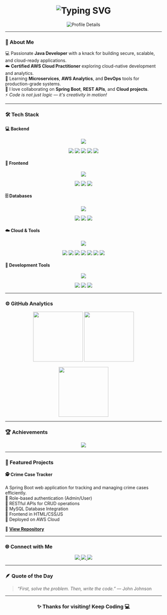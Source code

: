 <!-- Profile Header -->
<h1 align="center">
  <img src="https://readme-typing-svg.herokuapp.com?font=Fira+Code&weight=700&size=30&duration=3000&pause=1000&color=00FFFF&center=true&vCenter=true&width=500&lines=Hey+There+👋;I'm+SUBRAM!;Software+%3C+Cloud+Developer;Building+Backend+Magic+✨" alt="Typing SVG" />
</h1>

<p align="center">
  <img src="https://github-profile-summary-cards.vercel.app/api/cards/profile-details?username=SUBRAMROUT&theme=tokyonight" alt="Profile Details" />
</p>

---

### 🧠 About Me  

💻 Passionate **Java Developer** with a knack for building secure, scalable, and cloud-ready applications.  
☁️ **Certified AWS Cloud Practitioner** exploring cloud-native development and analytics.    
🌱 Learning **Microservices**, **AWS Analytics**, and **DevOps** tools for production-grade systems.  
💬 I love collaborating on **Spring Boot**, **REST APIs**, and **Cloud projects**.  
⚡ *Code is not just logic — it's creativity in motion!*  

---

### 🛠️ Tech Stack

#### 💻 Backend
<p align="center">
  <img src="https://skillicons.dev/icons?i=java,python,spring,hibernate,maven,gradle" />
</p>

<p align="center">
  <img src="https://img.shields.io/badge/Microservices-Architecture-green?style=for-the-badge"/>
  <img src="https://img.shields.io/badge/RESTful-APIs-orange?style=for-the-badge"/>
  <img src="https://img.shields.io/badge/Spring%20Security-Secure-blueviolet?style=for-the-badge"/>
  <img src="https://img.shields.io/badge/JPA%20%26%20Hibernate-ORM-success?style=for-the-badge"/>
  <img src="https://img.shields.io/badge/Build%20Tools-Maven%20%26%20Gradle-blue?style=for-the-badge"/>
</p>

#### 🎨 Frontend
<p align="center">
  <img src="https://skillicons.dev/icons?i=html,css,js,react" />
</p>

<p align="center">
  <img src="https://img.shields.io/badge/Responsive%20Design-Mobile%20Friendly-blue?style=for-the-badge"/>
  <img src="https://img.shields.io/badge/Frontend%20Framework-React-lightgrey?style=for-the-badge"/>
  <img src="https://img.shields.io/badge/UI%20Design-Clean%20%26%20Modern-orange?style=for-the-badge"/>
</p>

#### 🗄️ Databases
<p align="center">
  <img src="https://skillicons.dev/icons?i=mysql,postgresql,mongodb,oracle" />
</p>

<p align="center">
  <img src="https://img.shields.io/badge/Relational%20DBs-MySQL%20%7C%20PostgreSQL-blue?style=for-the-badge"/>
  <img src="https://img.shields.io/badge/NoSQL%20DB-MongoDB-green?style=for-the-badge"/>
  <img src="https://img.shields.io/badge/Enterprise%20DB-Oracle-red?style=for-the-badge"/>
</p>

#### ☁️ Cloud & Tools
<p align="center">
  <img src="https://skillicons.dev/icons?i=aws,docker,kubernetes,terraform,jenkins,git,github,linux" />
</p>

<p align="center">
  <img src="https://img.shields.io/badge/Cloud%20Platform-AWS-orange?style=for-the-badge"/>
  <img src="https://img.shields.io/badge/Containerization-Docker-blue?style=for-the-badge"/>
  <img src="https://img.shields.io/badge/Orchestration-Kubernetes-lightblue?style=for-the-badge"/>
  <img src="https://img.shields.io/badge/Automation-Terraform%20%7C%20Jenkins-yellow?style=for-the-badge"/>
  <img src="https://img.shields.io/badge/Version%20Control-Git%20%7C%20GitHub-lightgrey?style=for-the-badge"/>
  <img src="https://img.shields.io/badge/IDEs-IntelliJ%20IDEA%20%7C%20VS%20Code-green?style=for-the-badge"/>
  <img src="https://img.shields.io/badge/Operating%20System-Linux-important?style=for-the-badge"/>
</p>

#### 🧰 Development Tools
<p align="center">
  <img src="https://skillicons.dev/icons?i=idea,eclipse,vscode,postman,bash" />
</p>

<p align="center">
  <img src="https://img.shields.io/badge/IDEs-IntelliJ%20IDEA%20%7C%20Eclipse%20%7C%20VS%20Code-blue?style=for-the-badge"/>
  <img src="https://img.shields.io/badge/API%20Testing-Postman-orange?style=for-the-badge"/>
  <img src="https://img.shields.io/badge/Scripting%20%26%20CLI-Bash-lightgrey?style=for-the-badge"/>
</p>

---

### ⚙️ GitHub Analytics

<p align="center">
  <img src="https://github-readme-stats.vercel.app/api?username=SUBRAMROUT&show_icons=true&theme=tokyonight&hide_border=true&count_private=true" height="160px"/>
  <img src="https://github-readme-streak-stats.herokuapp.com?user=SUBRAMROUT&theme=tokyonight&hide_border=true" height="160px"/>
</p>

<p align="center">
  <img src="https://github-readme-stats.vercel.app/api/top-langs/?username=SUBRAMROUT&layout=compact&theme=tokyonight&hide_border=true" height="160px"/>
</p>

---

### 🏆 Achievements
<p align="center">
  <img src="https://github-profile-trophy.vercel.app/?username=SUBRAMROUT&theme=tokyonight&margin-w=15&margin-h=15&no-bg=true&no-frame=true"/>
</p>

---

### 🚀 Featured Projects  

#### 🕵️ Crime Case Tracker  
A Spring Boot web application for tracking and managing crime cases efficiently.  
🔹 Role-based authentication (Admin/User)  
🔹 RESTful APIs for CRUD operations  
🔹 MySQL Database Integration  
🔹 Frontend in HTML/CSS/JS  
🔹 Deployed on AWS Cloud  

🔗 **[View Repository](https://github.com/SUBRAMROUT)**  

---

### 🌐 Connect with Me  

<p align="center">
  <a href="https://www.linkedin.com/in/subram-rout/" target="_blank">
    <img src="https://img.shields.io/badge/LinkedIn-0077B5?style=for-the-badge&logo=linkedin&logoColor=white"/>
  </a>
  <a href="mailto:subramrout1100@gmail.com">
    <img src="https://img.shields.io/badge/Gmail-D14836?style=for-the-badge&logo=gmail&logoColor=white"/>
  </a>
  <a href="https://subramrout.github.io/Subram-Rout-Portfolio-/" target="_blank">
    <img src="https://img.shields.io/badge/Portfolio-000000?style=for-the-badge&logo=react&logoColor=white"/>
  </a>
</p>

---

### 🪶 Quote of the Day
> *“First, solve the problem. Then, write the code.”* — John Johnson  

---

<h3 align="center">✨ Thanks for visiting! Keep Coding 💻</h3>

